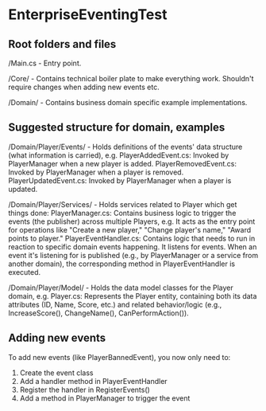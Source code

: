 # EnterpriseEventingTest

## Root folders and files

/Main.cs - Entry point.

/Core/   - Contains technical boiler plate to make everything work. Shouldn't require changes when adding
           new events etc.

/Domain/ - Contains business domain specific example implementations.

## Suggested structure for domain, examples

/Domain/Player/Events/ - Holds definitions of the events' data structure (what information is carried), e.g.
  PlayerAddedEvent.cs: Invoked by PlayerManager when a new player is added.
  PlayerRemovedEvent.cs: Invoked by PlayerManager when a player is removed.
  PlayerUpdatedEvent.cs: Invoked by PlayerManager when a player is updated.

/Domain/Player/Services/ - Holds services related to Player which get things done:
  PlayerManager.cs: Contains business logic to trigger the events (the publisher) across multiple Players, e.g.
                    It acts as the entry point for operations like "Create a new player," "Change player's name,"
                    "Award points to player."
  PlayerEventHandler.cs: Contains logic that needs to run in reaction to specific domain events happening.
                         It listens for events. When an event it's listening for is published (e.g., by
                         PlayerManager or a service from another domain), the corresponding method in
                         PlayerEventHandler is executed.

/Domain/Player/Model/ - Holds the data model classes for the Player domain, e.g.
  Player.cs: Represents the Player entity, containing both its data attributes (ID, Name, Score, etc.) 
             and related behavior/logic (e.g., IncreaseScore(), ChangeName(), CanPerformAction()).

## Adding new events
To add new events (like PlayerBannedEvent), you now only need to:

1) Create the event class
2) Add a handler method in PlayerEventHandler
3) Register the handler in RegisterEvents()
4) Add a method in PlayerManager to trigger the event
